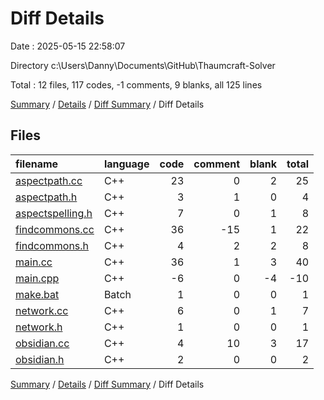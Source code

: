 # Diff Details

Date : 2025-05-15 22:58:07

Directory c:\\Users\\Danny\\Documents\\GitHub\\Thaumcraft-Solver

Total : 12 files,  117 codes, -1 comments, 9 blanks, all 125 lines

[Summary](results.md) / [Details](details.md) / [Diff Summary](diff.md) / Diff Details

## Files
| filename | language | code | comment | blank | total |
| :--- | :--- | ---: | ---: | ---: | ---: |
| [aspectpath.cc](/aspectpath.cc) | C++ | 23 | 0 | 2 | 25 |
| [aspectpath.h](/aspectpath.h) | C++ | 3 | 1 | 0 | 4 |
| [aspectspelling.h](/aspectspelling.h) | C++ | 7 | 0 | 1 | 8 |
| [findcommons.cc](/findcommons.cc) | C++ | 36 | -15 | 1 | 22 |
| [findcommons.h](/findcommons.h) | C++ | 4 | 2 | 2 | 8 |
| [main.cc](/main.cc) | C++ | 36 | 1 | 3 | 40 |
| [main.cpp](/main.cpp) | C++ | -6 | 0 | -4 | -10 |
| [make.bat](/make.bat) | Batch | 1 | 0 | 0 | 1 |
| [network.cc](/network.cc) | C++ | 6 | 0 | 1 | 7 |
| [network.h](/network.h) | C++ | 1 | 0 | 0 | 1 |
| [obsidian.cc](/obsidian.cc) | C++ | 4 | 10 | 3 | 17 |
| [obsidian.h](/obsidian.h) | C++ | 2 | 0 | 0 | 2 |

[Summary](results.md) / [Details](details.md) / [Diff Summary](diff.md) / Diff Details